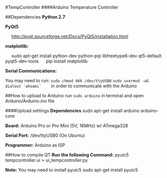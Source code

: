 #TempController
####Arduino Temperature Controller

##Dependencies
**Python 2.7**

**PyQt5**

&nbsp;&nbsp;&nbsp;&nbsp;&nbsp;http://pyqt.sourceforge.net/Docs/PyQt5/installation.html

**matplotlib:**

&nbsp;&nbsp;&nbsp;&nbsp;&nbsp;sudo apt-get install python-dev python-pip libfreetype6-dev qt5-default pyqt5-dev-tools
&nbsp;&nbsp;&nbsp;&nbsp;&nbsp;pip install matplotlib

**Serial Communications:**

You may need to run:
`sudo chmod 666 /dev/ttyUSB0`
``sudo usermod -aG dialout `whoami` ``
&nbsp;&nbsp;&nbsp;&nbsp;&nbsp;in order to communicate with the Arduino

##How to upload to Arduino
run `sudo arduino` in terminal and open Arduino/Arduino.ino file

####Upload settings
**Dependencies**
sudo apt-get install arduino arduino-core

**Board:** Arduino Pro or Pro Mini (5V, 16MHz) w/ ATmega328

**Serial Port:** /dev/ttyUSB0 (On Ubuntu)

**Programmer:** Arduino as ISP

##How to compile QT
**Run the following Command:** 
pyuic5 tempcontroller.ui > ui_tempcontroller.py

**Note:** You may need to install pyuic5
sudo apt-get install pyuic5

